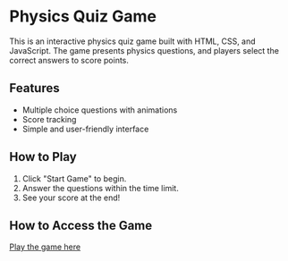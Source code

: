 # Physics Quiz Game

This is an interactive physics quiz game built with HTML, CSS, and JavaScript. The game presents physics questions, and players select the correct answers to score points.

## Features
- Multiple choice questions with animations
- Score tracking
- Simple and user-friendly interface

## How to Play
1. Click "Start Game" to begin.
2. Answer the questions within the time limit.
3. See your score at the end!

## How to Access the Game
[Play the game here](https://dibakarSKCG.github.io/physics-quiz-game)
